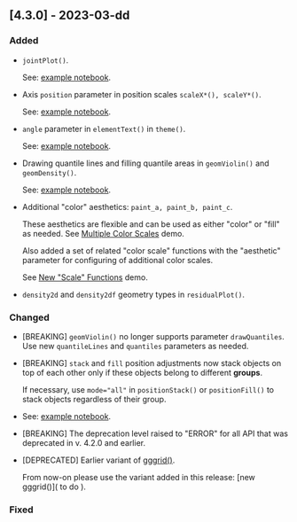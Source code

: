 ## [4.3.0] - 2023-03-dd

### Added

- `jointPlot()`.

  See: [example notebook](https://nbviewer.jupyter.org/github/JetBrains/lets-plot-kotlin/blob/master/docs/examples/jupyter-notebooks/f-4.3.0/joint_plot.ipynb). 

- Axis `position` parameter in position scales `scaleX*(), scaleY*()`.

  See: [example notebook](https://nbviewer.jupyter.org/github/JetBrains/lets-plot-kotlin/blob/master/docs/examples/jupyter-notebooks/f-4.3.0/axis_position.ipynb).

- `angle` parameter in `elementText()` in `theme()`.

  See: [example notebook](https://nbviewer.jupyter.org/github/JetBrains/lets-plot-kotlin/blob/master/docs/examples/jupyter-notebooks/f-4.3.0/axis_text_angle.ipynb).

-  Drawing quantile lines and filling quantile areas in `geomViolin()` and `geomDensity()`.

   See: [example notebook](https://nbviewer.jupyter.org/github/JetBrains/lets-plot-kotlin/blob/master/docs/examples/jupyter-notebooks/f-4.3.0/quantile_parameters.ipynb).

- Additional "color" aesthetics: `paint_a, paint_b, paint_c`.

  These aesthetics are flexible and can be used as either "color" or "fill" as needed. 
  See [Multiple Color Scales](https://nbviewer.jupyter.org/github/JetBrains/lets-plot-kotlin/blob/master/docs/examples/jupyter-notebooks/f-4.2.1/multiple_color_scales.ipynb) demo.

  Also added a set of related "color scale" functions with the "aesthetic" parameter for configuring of additional color scales.

  See [New "Scale" Functions](https://nbviewer.jupyter.org/github/JetBrains/lets-plot-kotlin/blob/master/docs/examples/jupyter-notebooks/f-4.3.0/scale_functions.ipynb) demo.

- `density2d` and `density2df` geometry types in `residualPlot()`.


### Changed

- [BREAKING] `geomViolin()` no longer supports parameter `drawQuantiles`. Use new `quantileLines` and `quantiles` parameters as needed.


- [BREAKING] `stack` and `fill` position adjustments now stack objects on top of each other only if these objects belong to different **groups**.
  
  If necessary, use `mode="all"` in `positionStack()` or `positionFill()` to stack objects regardless of their group.
  
- See: [example notebook](https://nbviewer.jupyter.org/github/JetBrains/lets-plot-kotlin/blob/master/docs/examples/jupyter-notebooks/f-4.3.0/position_stack.ipynb).

- [BREAKING] The deprecation level raised to "ERROR" for all API that was deprecated in v. 4.2.0 and earlier.

- [DEPRECATED] Earlier variant of [gggrid()](https://lets-plot.org/kotlin/-lets--plot--kotlin/org.jetbrains.letsPlot/gggrid.html).
  
  From now-on please use the variant added in this release: [new gggrid()]( to do ).

### Fixed

